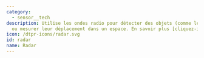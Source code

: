 ```yaml
---
category: 
  - sensor__tech
description: Utilise les ondes radio pour détecter des objets (comme les véhicules)
  ou mesurer leur déplacement dans un espace. En savoir plus [cliquez-ici](https://fr.wikipedia.org/wiki/Radar)
icon: /dtpr-icons/radar.svg
id: radar
name: Radar
---
```

